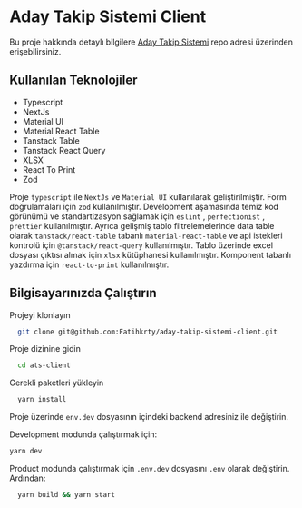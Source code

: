 # Aday Takip Sistemi Client

Bu proje hakkında detaylı bilgilere [Aday Takip Sistemi](https://github.com/Fatihkrty/aday-takip-sistemi) repo adresi üzerinden erişebilirsiniz.

## Kullanılan Teknolojiler

- Typescript
- NextJs
- Material UI
- Material React Table
- Tanstack Table
- Tanstack React Query
- XLSX
- React To Print
- Zod

Proje `typescript` ile `NextJs` ve `Material UI` kullanılarak geliştirilmiştir. Form doğrulamaları için `zod` kullanılmıştır. Development aşamasında temiz kod görünümü ve standartizasyon sağlamak için `eslint` , `perfectionist` , `prettier` kullanılmıştır. Ayrıca gelişmiş tablo filtrelemelerinde data table olarak `tanstack/react-table` tabanlı `material-react-table` ve api istekleri kontrolü için `@tanstack/react-query` kullanılmıştır. Tablo üzerinde excel dosyası çıktısı almak için `xlsx` kütüphanesi kullanılmıştır. Komponent tabanlı yazdırma için `react-to-print` kullanılmıştır.

## Bilgisayarınızda Çalıştırın

Projeyi klonlayın

```bash
  git clone git@github.com:Fatihkrty/aday-takip-sistemi-client.git
```

Proje dizinine gidin

```bash
  cd ats-client
```

Gerekli paketleri yükleyin

```bash
  yarn install
```

Proje üzerinde `env.dev` dosyasının içindeki backend adresiniz ile değiştirin.

Development modunda çalıştırmak için:

```bash
yarn dev
```

Product modunda çalıştırmak için `.env.dev` dosyasını `.env` olarak değiştirin. Ardından:

```bash
  yarn build && yarn start
```
